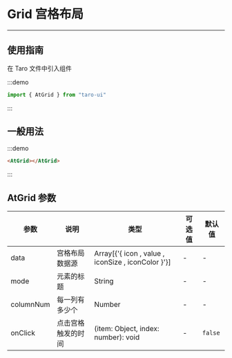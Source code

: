 # Grid 宫格布局

---

## 使用指南

在 Taro 文件中引入组件

:::demo

```js
import { AtGrid } from "taro-ui"
```

:::

## 一般用法

:::demo

```html
<AtGrid></AtGrid>
```

:::

## AtGrid 参数

| 参数      | 说明               | 类型                                               | 可选值 | 默认值  |
| --------- | ------------------ | -------------------------------------------------- | ------ | ------- |
| data      | 宫格布局数据源     | Array[{'{ icon , value , iconSize , iconColor }'}] | -      | -       |
| mode      | 元素的标题         | String                                             | -      | -       |
| columnNum | 每一列有多少个     | Number                                             | -      | -       |
| onClick   | 点击宫格触发的时间 | (item: Object, index: number): void                | -      | `false` |
